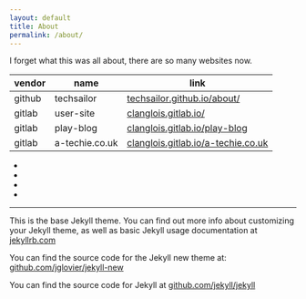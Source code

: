 ```yaml
---
layout: default
title: About
permalink: /about/
---
```


I forget what this was all about, there are so many websites now.

|vendor | name      | link        |
|------ | --------- | ----------- |
| github| techsailor| [techsailor.github.io/about/](https://techsailor.github.io/about/)  |
| gitlab| user-site | [clanglois.gitlab.io/](https://clanglois.gitlab.io/)|
| gitlab| play-blog | [clanglois.gitlab.io/play-blog](https://clanglois.gitlab.io/play-blog) |
| gitlab| a-techie.co.uk | [clanglois.gitlab.io/a-techie.co.uk ](https://clanglois.gitlab.io/a-techie.co.uk) |



- 
- 
- 
- 

---

This is the base Jekyll theme. You can find out more info about
customizing your Jekyll theme, as well as basic Jekyll usage
documentation at [jekyllrb.com](http://jekyllrb.com/)

You can find the source code for the Jekyll new theme at:
[github.com/jglovier/jekyll-new](https://github.com/jglovier/jekyll-new)

You can find the source code for Jekyll at
[github.com/jekyll/jekyll](https://github.com/jekyll/jekyll)
